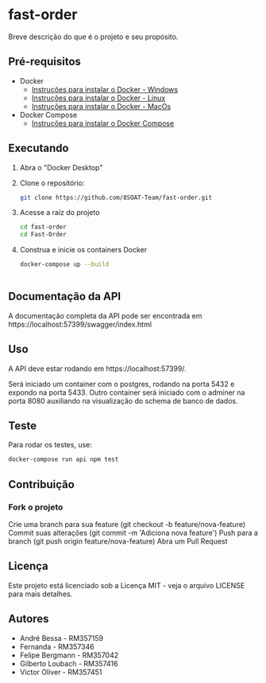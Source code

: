 # fast-order

Breve descrição do que é o projeto e seu propósito.

## Pré-requisitos
- Docker
    - [Instruções para instalar o Docker - Windows](https://docs.docker.com/desktop/install/windows-install/)   
    - [Instruções para instalar o Docker - Linux](https://docs.docker.com/desktop/install/linux-install/)
    - [Instruções para instalar o Docker - MacOs](https://docs.docker.com/desktop/install/mac-install/)
- Docker Compose
    - [Instruções para instalar o Docker Compose](https://docs.docker.com/compose/install/)


## Executando
1. Abra o "Docker Desktop"

2. Clone o repositório:
   ```bash
   git clone https://github.com/8SOAT-Team/fast-order.git

3. Acesse a raíz do projeto
   ```bash
   cd fast-order
   cd Fast-Order

4. Construa e inicie os containers Docker  
   ```bash
   docker-compose up --build
  
## Documentação da API
A documentação completa da API pode ser encontrada em https://localhost:57399/swagger/index.html

## Uso

A API deve estar rodando em https://localhost:57399/.

Será iniciado um container com o postgres, rodando na porta 5432 e expondo na porta 5433.
Outro container será iniciado com o adminer na porta 8080 auxiliando na visualização do schema de banco de dados.


## Teste
Para rodar os testes, use:
```bash
docker-compose run api npm test
```

## Contribuição
### Fork o projeto
Crie uma branch para sua feature (git checkout -b feature/nova-feature)
Commit suas alterações (git commit -m 'Adiciona nova feature')
Push para a branch (git push origin feature/nova-feature)
Abra um Pull Request

## Licença
Este projeto está licenciado sob a Licença MIT - veja o arquivo LICENSE para mais detalhes.

## Autores

- André Bessa - RM357159
- Fernanda - RM357346
- Felipe Bergmann - RM357042
- Gilberto Loubach - RM357416
- Victor Oliver - RM357451
